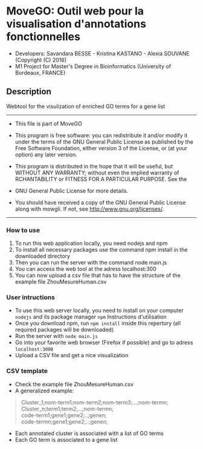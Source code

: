  # MoveGO: Outil web pour la visualisation d'annotations fonctionnelles
 
 - Developers: Savandara BESSE - Kristina KASTANO - Alexia SOUVANE (Copyright (C) 2016)  
 - M1 Project for Master's Degree in Bioinformatics (University of Bordeaux, FRANCE)
 
 ## Description
 Webtool for the visulization of enriched GO terms for a gene list
 
_____________________
 
 *  This file is part of MoveGO

 * This program is free software: you can redistribute it and/or modify it
 under the terms of the GNU General Public License as published by
 the Free Software Foundation, either version 3 of the License, or
 (at your option) any later version.
 
 * This program is distributed in the hope that it will be useful,
 but WITHOUT ANY WARRANTY; without even the implied warranty of
 RCHANTABILITY or FITNESS FOR A PARTICULAR PURPOSE. See the
 * GNU General Public License for more details.

 *  You should have received a copy of the GNU General Public License
 along with mowgli.  If not, see <http://www.gnu.org/licenses/>.

_____________________

### How to use
1. To run this web application locally, you need nodejs and npm 
2. To install all necessary packages use the command npm install in the downloaded directory
3. Then you can run the server with the command node main.js
4. You can access the web tool at the adress localhost:300
5. You can now upload a csv file that has to have the structure of the example file ZhouMesureHuman.csv

### User intructions
- To use this web server locally, you need to install on your computer `nodejs` and its package manager `npm`
Instructions d'utilisation
- Once you download npm, run `npm install` inside this repertory (all required packages will be downloaded)
- Run the server with `node main.js`
- Go into your favorite web browser (Firefox if possible) and go to adress `localhost:3000`
- Upload a CSV file and get a nice visualization

### CSV template
- Check the example file ZhouMesureHuman.csv
- A generalized example: 
> Cluster_1;nom-term1;nom-term2;nom-term3;...;nom-termn; <br>
> Cluster_n;term1;term2;...;nom-termn; <br>
> code-term1;gene1;gene2;..;genen; <br>
> code-termn;gene1;gene2;..;genen; 
    
- Each annotated cluster is associated with a list of GO terms
- Each GO term is associated to a gene list

